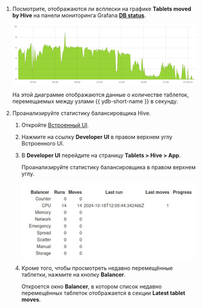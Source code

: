 1. Посмотрите, отображаются ли всплески на графике **Tablets moved by Hive** на панели мониторинга Grafana **[DB status](../../../../reference/observability/metrics/grafana-dashboards.md#dbstatus)**.

    ![](../_assets/tablets-moved.png)

    На этой диаграмме отображаются данные о количестве таблеток, перемещаемых между узлами {{ ydb-short-name }} в секунду.

1. Проанализируйте статистику балансировщика Hive.

    1. Откройте [Встроенный UI](../../../../reference/embedded-ui/index.md).

    1. Нажмите на ссылку **Developer UI** в правом верхнем углу Встроенного UI.

    1. В **Developer UI** перейдите на страницу **Tablets > Hive > App**.

        Проанализируйте статистику балансировщика в правом верхнем углу.

        ![cpu balancer](../_assets/cpu-balancer.jpg)

    1. Кроме того, чтобы просмотреть недавно перемещённые таблетки, нажмите на кнопку **Balancer**.

        Откроется окно **Balancer**, в котором список недавно перемещённых таблеток отображается в секции **Latest tablet moves**.

